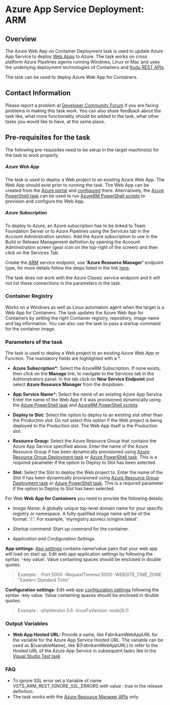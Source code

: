 #  Azure App Service Deployment: ARM 

## Overview

The Azure Web App on Container Deployment task is used to update Azure App Service to deploy [Web Apps](https://azure.microsoft.com/en-in/documentation/articles/app-service-web-overview/) to Azure. The task works on cross platform Azure Pipelines agents running Windows, Linux or Mac and uses the underlying deployment technologies of Containers and [Kudu REST APIs](https://github.com/projectkudu/kudu/wiki/REST-API).

The task can be used to deploy Azure Web App for Containers.

## Contact Information

Please report a problem at [Developer Community Forum](https://developercommunity.visualstudio.com/spaces/21/index.html) if you are facing problems in making this task work.  You can also share feedback about the task like, what more functionality should be added to the task, what other tasks you would like to have, at the same place.

## Pre-requisites for the task

The following pre-requisites need to be setup in the target machine(s) for the task to work properly.

##### Azure Web App

The task is used to deploy a Web  project to an existing Azure Web App. The Web App should exist prior to running the task. The Web App can be created from the [Azure portal](https://azure.microsoft.com/en-in/documentation/videos/azure-app-service-web-apps-with-yochay-kiriaty/) and [configured](https://azure.microsoft.com/en-us/documentation/articles/web-sites-configure/) there. Alternatively, the [Azure PowerShell task](https://github.com/microsoft/azure-pipelines-tasks/tree/master/Tasks/AzurePowerShellV5) can be used to run [AzureRM PowerShell scripts](https://docs.microsoft.com/en-us/powershell/module/az.websites/?view=azps-5.0.0#app_service) to provision and configure the Web App.

##### Azure Subscription

To deploy to Azure, an Azure subscription has to be linked to Team Foundation Server or to Azure Pipelines using the Services tab in the Account Administration section. Add the Azure subscription to use in the Build or Release Management definition by opening the Account Administration screen (gear icon on the top-right of the screen) and then click on the Services Tab.

Create the [ARM](https://azure.microsoft.com/en-in/documentation/articles/resource-group-overview/) service endpoint, use **'Azure Resource Manager'** endpoint type, for more details follow the steps listed in the link [here](https://go.microsoft.com/fwlink/?LinkID=623000&clcid=0x409).

The task does not work with the Azure Classic service endpoint and it will not list these connections in the parameters in the task.

### Container Registry
Works on a Windows as well as Linux automation agent when the target is a Web App for Containers. The task updates the Azure Web App for Containers by setting the right Container registry, repository, image name and tag information. You can also use the task to pass a startup command for the container image.

### Parameters of the task
The task is used to deploy a Web  project to an existing Azure Web App or Function. The mandatory fields are highlighted with a *.

* **Azure Subscription\*:** Select the AzureRM Subscription. If none exists, then click on the **Manage** link, to navigate to the Services tab in the Administrators panel. In the tab click on **New Service Endpoint** and select **Azure Resource Manager** from the dropdown.

* **App Service Name\*:** Select the name of an existing Azure App Service. Enter the name of the Web App if it was provisioned dynamically using the [Azure PowerShell task](https://github.com/microsoft/azure-pipelines-tasks/tree/master/Tasks/AzurePowerShellV5) and [AzureRM PowerShell scripts](https://docs.microsoft.com/en-us/powershell/module/az.websites/?view=azps-5.0.0#app_service).

* **Deploy to Slot:** Select the option to deploy to an existing slot other than the Production slot. Do not select this option if the Web project is being deployed to the Production slot. The Web App itself is the Production slot.

* **Resource Group:** Select the Azure Resource Group that contains the Azure App Service specified above. Enter the name of the Azure Resource Group if has been dynamically provisioned using [Azure Resource Group Deployment task](https://github.com/microsoft/azure-pipelines-tasks/tree/master/Tasks/AzureResourceGroupDeploymentV2) or [Azure PowerShell task](https://github.com/microsoft/azure-pipelines-tasks/tree/master/Tasks/AzurePowerShellV5). This is a required parameter if the option to Deploy to Slot has been selected.

* **Slot:** Select the Slot to deploy the Web project to. Enter the name of the Slot if has been dynamically provisioned using [Azure Resource Group Deployment task](https://github.com/microsoft/azure-pipelines-tasks/tree/master/Tasks/AzureResourceGroupDeploymentV2) or [Azure PowerShell task](https://github.com/microsoft/azure-pipelines-tasks/tree/master/Tasks/AzurePowerShellV5). This is a required parameter if the option to Deploy to Slot has been selected.

For Web **Web App for Containers** you need to provide the following details:
* *Image Name:*
A globally unique top-level domain name for your specific registry or namespace. A fully qualified image name will be of the format: '<registry or namespace>/<repository>:<tag>'. For example, 'myregistry.azurecr.io/nginx:latest'.
  
* *Startup command:*
Start up command for the container.

* *Application and Configuration Settings*

**App settings**: [App settings](https://docs.microsoft.com/en-us/azure/app-service/web-sites-configure#app-settings) contains name/value pairs that your web app will load on start up. Edit web app application settings by following the syntax '-key value'. Value containing spaces should be enclosed in double quotes.
>Example : -Port 5000 -RequestTimeout 5000 
>-WEBSITE_TIME_ZONE "Eastern Standard Time"

**Configuration settings**:
Edit web app [configuration settings](https://docs.microsoft.com/en-us/azure/app-service/web-sites-configure) following the syntax -key value. Value containing spaces should be enclosed in double quotes.
>Example : -phpVersion 5.6 -linuxFxVersion: node|6.11

### Output Variables

* **Web App Hosted URL:** Provide a name, like FabrikamWebAppURL for the variable for the Azure App Service Hosted URL. The variable can be used as $(variableName), like $(FabrikamWebAppURL) to refer to the Hosted URL of the Azure App Service in subsequent tasks like in the [Visual Studio Test task](https://github.com/microsoft/azure-pipelines-tasks/tree/master/Tasks/VsTestV2).


### FAQ
* To ignore SSL error set a Variable of name VSTS_ARM_REST_IGNORE_SSL_ERRORS with value : true in the release definition.
* The task works with the [Azure Resource Manager APIs](https://msdn.microsoft.com/en-us/library/azure/dn790568.aspx) only.
